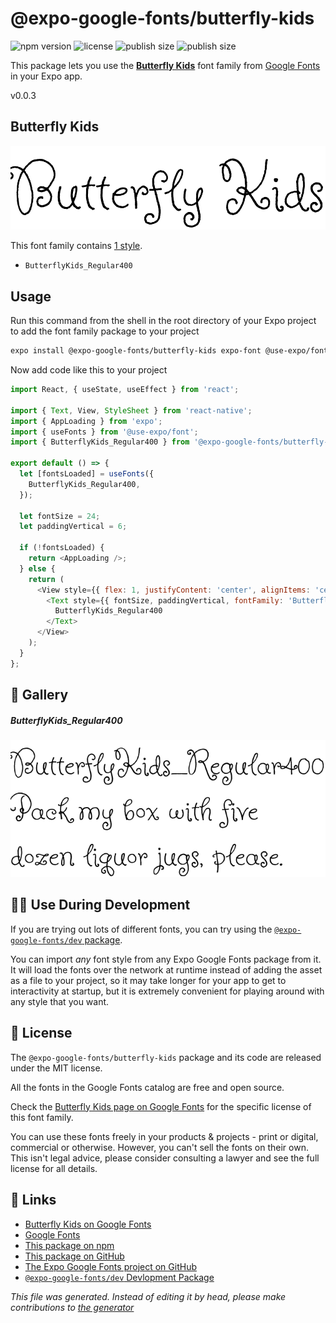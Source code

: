 # @expo-google-fonts/butterfly-kids

![npm version](https://flat.badgen.net/npm/v/@expo-google-fonts/butterfly-kids)
![license](https://flat.badgen.net/github/license/expo/google-fonts)
![publish size](https://flat.badgen.net/packagephobia/install/@expo-google-fonts/butterfly-kids)
![publish size](https://flat.badgen.net/packagephobia/publish/@expo-google-fonts/butterfly-kids)

This package lets you use the [**Butterfly Kids**](https://fonts.google.com/specimen/Butterfly+Kids) font family from [Google Fonts](https://fonts.google.com/) in your Expo app.

v0.0.3

## Butterfly Kids

![Butterfly Kids](./font-family.png)

This font family contains [1 style](#gallery).

- `ButterflyKids_Regular400`

## Usage

Run this command from the shell in the root directory of your Expo project to add the font family package to your project
```sh
expo install @expo-google-fonts/butterfly-kids expo-font @use-expo/font
```

Now add code like this to your project
```js
import React, { useState, useEffect } from 'react';

import { Text, View, StyleSheet } from 'react-native';
import { AppLoading } from 'expo';
import { useFonts } from '@use-expo/font';
import { ButterflyKids_Regular400 } from '@expo-google-fonts/butterfly-kids';

export default () => {
  let [fontsLoaded] = useFonts({
    ButterflyKids_Regular400,
  });

  let fontSize = 24;
  let paddingVertical = 6;

  if (!fontsLoaded) {
    return <AppLoading />;
  } else {
    return (
      <View style={{ flex: 1, justifyContent: 'center', alignItems: 'center' }}>
        <Text style={{ fontSize, paddingVertical, fontFamily: 'ButterflyKids_Regular400' }}>
          ButterflyKids_Regular400
        </Text>
      </View>
    );
  }
};

```

## 🔡 Gallery

##### ButterflyKids_Regular400
![ButterflyKids_Regular400](./3e78c92335db0b2820b46df2d4a84c41e8690af1bac099b4a552e36736643b61.ttf.png)


## 👩‍💻 Use During Development

If you are trying out lots of different fonts, you can try using the [`@expo-google-fonts/dev` package](https://github.com/expo/google-fonts/tree/master/font-packages/dev#readme).

You can import *any* font style from any Expo Google Fonts package from it. It will load the fonts
over the network at runtime instead of adding the asset as a file to your project, so it may take longer
for your app to get to interactivity at startup, but it is extremely convenient
for playing around with any style that you want.

## 📖 License

The `@expo-google-fonts/butterfly-kids` package and its code are released under the MIT license.

All the fonts in the Google Fonts catalog are free and open source.

Check the [Butterfly Kids page on Google Fonts](https://fonts.google.com/specimen/Butterfly+Kids) for the specific license of this font family.

You can use these fonts freely in your products & projects - print or digital, commercial or otherwise. However, you can't sell the fonts on their own. This isn't legal advice, please consider consulting a lawyer and see the full license for all details.

## 🔗 Links

- [Butterfly Kids on Google Fonts](https://fonts.google.com/specimen/Butterfly+Kids)
- [Google Fonts](https://fonts.google.com/)
- [This package on npm](https://www.npmjs.com/package/@expo-google-fonts/butterfly-kids)
- [This package on GitHub](https://github.com/expo/google-fonts/tree/master/font-packages/butterfly-kids)
- [The Expo Google Fonts project on GitHub](https://github.com/expo/google-fonts)
- [`@expo-google-fonts/dev` Devlopment Package](https://github.com/expo/google-fonts/tree/master/font-packages/dev)


*This file was generated. Instead of editing it by head, please make contributions to [the generator](https://github.com/expo/google-fonts/tree/master/packages/generator)*
